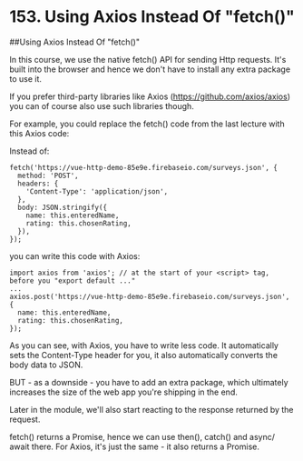 # 153. Using Axios Instead Of "fetch()"

##Using Axios Instead Of "fetch()"

In this course, we use the native fetch() API for sending Http requests. It's built into the browser and hence we don't have to install any extra package to use it.

If you prefer third-party libraries like Axios (https://github.com/axios/axios) you can of course also use such libraries though.

For example, you could replace the fetch() code from the last lecture with this Axios code:

Instead of:

    fetch('https://vue-http-demo-85e9e.firebaseio.com/surveys.json', {
      method: 'POST',
      headers: {
        'Content-Type': 'application/json',
      },
      body: JSON.stringify({
        name: this.enteredName,
        rating: this.chosenRating,
      }),
    });

you can write this code with Axios:

    import axios from 'axios'; // at the start of your <script> tag, before you "export default ..."
    ...
    axios.post('https://vue-http-demo-85e9e.firebaseio.com/surveys.json', {
      name: this.enteredName,
      rating: this.chosenRating,
    });

As you can see, with Axios, you have to write less code. It automatically sets the Content-Type header for you, it also automatically converts the body data to JSON.

BUT - as a downside - you have to add an extra package, which ultimately increases the size of the web app you're shipping in the end.

Later in the module, we'll also start reacting to the response returned by the request.

fetch() returns a Promise, hence we can use then(), catch() and async/ await there. For Axios, it's just the same - it also returns a Promise.